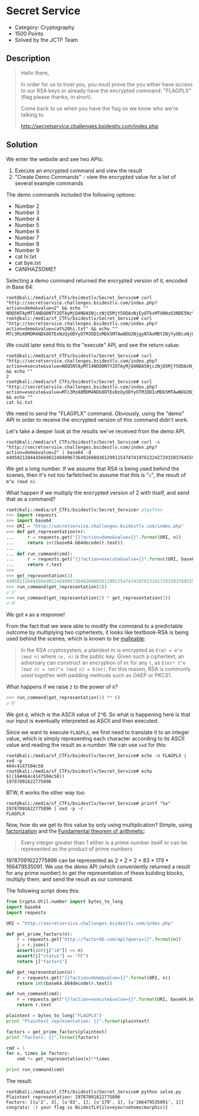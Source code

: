 # Secret Service
* Category: Cryptography
* 1500 Points
* Solved by the JCTF Team

## Description
> Hello there,
> 
> In order for us to trust you, you must prove the you either have access to our RSA keys or already have the encrypted command: "FLAGPLX" (flag please thanks, in short).
> 
> Come back to us when you have the flag so we know who we're talking to.
> 
> http://secretservice.challenges.bsidestlv.com/index.php


## Solution

We enter the website and see two APIs:

1. Execute an encrypted command and view the result
2. "Create Demo Commands" - view the encrypted value for a list of several example commands

The demo commands included the following options:
* Number 2
* Number 3
* Number 4
* Number 5
* Number 6
* Number 7
* Number 8
* Number 9
* cat hi.txt
* cat bye.txt
* CANIHAZSOME?

Selecting a demo command returned the encrypted version of it, encoded in Base 64:

```console
root@kali:/media/sf_CTFs/bsidestlv/Secret_Service# curl "http://secretservice.challenges.bsidestlv.com/index.php?action=demo&value=2" && echo ""
NDQ5NTAyMTI4NDQ0NTY2OTAyMjQ4NDA5NjczNjQ5MjY5ODAzNjEyOTkxMTU0NzQ3NDE5NzYxMzI0MjcyOTE1MDM3NjQ1NTUxMTAwNTc=
root@kali:/media/sf_CTFs/bsidestlv/Secret_Service# curl "http://secretservice.challenges.bsidestlv.com/index.php?action=demo&value=cat%20hi.txt" && echo ""
MTc3MzA0MDM4NDk0OTExNzQyODYyOTM3ODIxMDk5MTAwNDU2NjgyNTAxMDY2NjYyODcxNjQzMjQ5MTkxNDI3MDg2MDY3MTQwMjk1ODM=
```

We could later send this to the "execute" API, and see the return value:

```console
root@kali:/media/sf_CTFs/bsidestlv/Secret_Service# curl "http://secretservice.challenges.bsidestlv.com/index.php?action=execute&value=NDQ5NTAyMTI4NDQ0NTY2OTAyMjQ4NDA5NjczNjQ5MjY5ODAzNjEyOTkxMTU0NzQ3NDE5NzYxMzI0MjcyOTE1MDM3NjQ1NTUxMTAwNTc=" && echo ""
2
root@kali:/media/sf_CTFs/bsidestlv/Secret_Service# curl "http://secretservice.challenges.bsidestlv.com/index.php?action=execute&value=MTc3MzA0MDM4NDk0OTExNzQyODYyOTM3ODIxMDk5MTAwNDU2NjgyNTAxMDY2NjYyODcxNjQzMjQ5MTkxNDI3MDg2MDY3MTQwMjk1ODM=" && echo ""
cat hi.txt
```

We need to send the "FLAGPLX" command. Obviously, using the "demo" API in order to receive the encrypted version of this command didn't work.

Let's take a deeper look at the results we've received from the demo API.

```console
root@kali:/media/sf_CTFs/bsidestlv/Secret_Service# curl -s "http://secretservice.challenges.bsidestlv.com/index.php?action=demo&value=2" | base64 -d
44950212844456690224840967364926980361299115474741976132427291503764555110057
```

We get a long number. If we assume that RSA is being used behind the scenes, then it's not too farfetched to assume that this is "`c`",  the result of `m^e (mod n)`.

What happen if we multiply the encrypted version of 2 with itself, and send that as a command?

```python
root@kali:/media/sf_CTFs/bsidestlv/Secret_Service# ptpython
>>> import requests
>>> import base64
>>> URI = "http://secretservice.challenges.bsidestlv.com/index.php"
>>> def get_representation(n):
...     r = requests.get("{}?action=demo&value={}".format(URI, n))
...     return int(base64.b64decode(r.text))
...
... def run_command(cmd):
...     r = requests.get("{}?action=execute&value={}".format(URI, base64.b64encode(str(cmd).rstrip("L"))))
...     return r.text
>>> 
>>> get_representation(2)
44950212844456690224840967364926980361299115474741976132427291503764555110057L
>>> run_command(get_representation(2))
u'2'
>>> run_command(get_representation(2) * get_representation(2))
u'4'
```

We got `4` as a response! 

From the fact that we were able to modify the command to a predictable outcome by multiplying two ciphertexts, it looks like textbook-RSA is being used behind the scenes, which is known to be [malleable](https://en.wikipedia.org/wiki/Malleability_(cryptography)):

> In the RSA cryptosystem, a plaintext m is encrypted as `E(m) = m^e (mod n)` where `(e, n)` is the public key. Given such a ciphertext, an adversary can construct an encryption of `mt` for any `t`, as `E(m)* t^e (mod n) = (mt)^e (mod n) = E(mt)`. For this reason, RSA is commonly used together with padding methods such as OAEP or PKCS1. 


What happens if we raise `2` to the power of `6`?
```python
>>> run_command(get_representation(2) ** 6)
u'@'
```

We got `@`, which is the ASCII value of 2^6. So what is happening here is that our input is eventually interpreted as ASCII and then executed.

Since we want to execute `FLAGPLX`, we first need to translate it to an integer value, which is simply representing each character according to its ASCII value and reading the result as a number. We can use `xxd` for this:

```console
root@kali:/media/sf_CTFs/bsidestlv/Secret_Service# echo -n FLAGPLX | xxd -p
464c4147504c58
root@kali:/media/sf_CTFs/bsidestlv/Secret_Service# echo $((16#464c4147504c58))
19787091622775896
```

BTW, It works the other way too:
```console
root@kali:/media/sf_CTFs/bsidestlv/Secret_Service# printf "%x" 19787091622775896 | xxd -p -r
FLAGPLX
```

Now, how do we get to this value by only using multiplication? Simple, using [factorization](https://en.wikipedia.org/wiki/Factorization) and the [Fundamental theorem of arithmetic](https://en.wikipedia.org/wiki/Fundamental_theorem_of_arithmetic): 

> Every integer greater than 1 either is a prime number itself or can be represented as the product of prime numbers


19787091622775896 can be represented as 2 * 2 * 2 * 83 * 179 * 166479535091. We use the demo API (which conveniently returned a result for any prime number) to get the representation of these building blocks, multiply them, and send the result as our command.

The following script does this:
```python
from Crypto.Util.number import bytes_to_long
import base64
import requests

URI = "http://secretservice.challenges.bsidestlv.com/index.php"

def get_prime_factors(n):
    r = requests.get("http://factordb.com/api?query={}".format(n))
    j = r.json()
    assert(int(j["id"]) == n)
    assert(j["status"] == "FF")
    return j["factors"]

def get_representation(n):
    r = requests.get("{}?action=demo&value={}".format(URI, n))
    return int(base64.b64decode(r.text))

def run_command(cmd):
    r = requests.get("{}?action=execute&value={}".format(URI, base64.b64encode(str(cmd).rstrip("L"))))
    return r.text

plaintext = bytes_to_long("FLAGPLX")
print "Plaintext representation: {}".format(plaintext)

factors = get_prime_factors(plaintext)
print "Factors: {}".format(factors)

cmd = 1
for x, times in factors:
    cmd *= get_representation(x)**times

print run_command(cmd)
```

The result:
```console
root@kali:/media/sf_CTFs/bsidestlv/Secret_Service# python solve.py
Plaintext representation: 19787091622775896
Factors: [[u'2', 3], [u'83', 1], [u'179', 1], [u'166479535091', 1]]
congrats! :) your flag is BsidesTLV{iloveyou!nohomo(morphic)}
```

